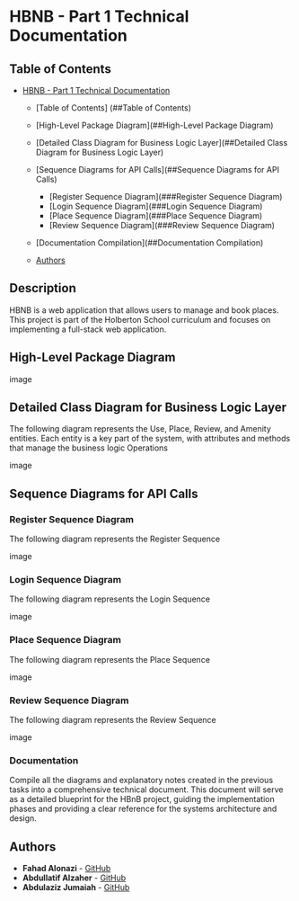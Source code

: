 # HBNB - Part 1 Technical Documentation

## Table of Contents
- [HBNB - Part 1 Technical Documentation](#hbnb---part-1)
  - [Table of Contents] (##Table of Contents)
  - [High-Level Package Diagram](##High-Level Package Diagram)
  - [Detailed Class Diagram for Business Logic Layer](##Detailed Class Diagram for Business Logic Layer)
  - [Sequence Diagrams for API Calls](##Sequence Diagrams for API Calls)
	- [Register Sequence Diagram](###Register Sequence Diagram)
	- [Login Sequence Diagram](###Login Sequence Diagram)
	- [Place Sequence Diagram](###Place Sequence Diagram)
	- [Review Sequence Diagram](###Review Sequence Diagram)

  - [Documentation Compilation](##Documentation Compilation)
  - [Authors](#authors)

## Description
HBNB is a web application that allows users to manage and book places. This project is part of the Holberton School curriculum and focuses on implementing a full-stack web application.

## High-Level Package Diagram

image

## Detailed Class Diagram for Business Logic Layer
The following diagram represents the Use, Place, Review, and Amenity entities. Each entity is a key part of the system, with attributes and methods that manage the business logic Operations

image


## Sequence Diagrams for API Calls

### Register Sequence Diagram

The following diagram represents the Register Sequence

image

### Login Sequence Diagram

The following diagram represents the Login Sequence

image

### Place Sequence Diagram

The following diagram represents the Place Sequence

image

### Review Sequence Diagram

The following diagram represents the Review Sequence

image

### Documentation
Compile all the diagrams and explanatory notes created in the previous tasks into a comprehensive technical document. This document will serve as a detailed blueprint for the HBnB project, guiding the implementation phases and providing a clear reference for the systems architecture and design.


## Authors
- **Fahad Alonazi** - [GitHub](https://github.com/Froot1)
- **Abdullatif Alzaher** - [GitHub](https://github.com/)
- **Abdulaziz Jumaiah** - [GitHub](https://github.com/)
